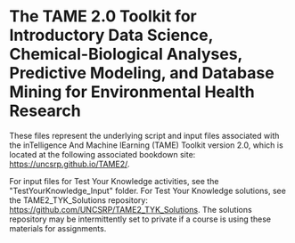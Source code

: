 # The TAME 2.0 Toolkit for Introductory Data Science, Chemical-Biological Analyses, Predictive Modeling, and Database Mining for Environmental Health Research

These files represent the underlying script and input files associated with the inTelligence And Machine lEarning (TAME) Toolkit version 2.0, which is located at the following associated bookdown site: https://uncsrp.github.io/TAME2/.

For input files for Test Your Knowledge activities, see the "TestYourKnowledge_Input" folder. For Test Your Knowledge solutions, see the TAME2_TYK_Solutions repository: https://github.com/UNCSRP/TAME2_TYK_Solutions. The solutions repository may be intermittently set to private if a course is using these materials for assignments. 
